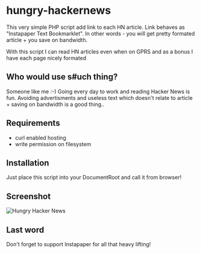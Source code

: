 hungry-hackernews
=================

This very simple PHP script add link to each HN article. Link behaves as "Instapaper Text Bookmarklet". In other words - you will get pretty formated article + you save on bandwidth.

With this script I can read HN articles even when on GPRS and as a bonus I have each page nicely formated

## Who would use s#uch thing?  #

Someone like me :-) Going every day to work and reading Hacker News is fun. Avoiding advertisments and useless text which doesn't relate to article + saving on bandwidth is a good thing.. 

## Requirements ##
* curl enabled hosting
* write permission on filesystem

## Installation ##

Just place this script into your DocumentRoot and call it from browser!

## Screenshot ##

![Hungry Hacker News](http://svatba.at/hn.png)

## Last word ##

Don't forget to support Instapaper for all that heavy lifting!
